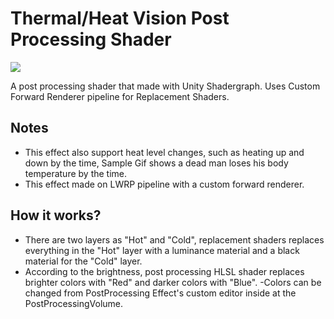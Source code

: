 # Thermal/Heat Vision Post Processing Shader

![](https://media.giphy.com/media/Piiqorz16CPsIOACuK/giphy.gif)

A post processing shader that made with Unity Shadergraph. Uses Custom Forward Renderer pipeline for Replacement Shaders.

## Notes
- This effect also support heat level changes, such as heating up and down by the time, Sample Gif shows a dead man loses his body temperature by the time.
- This effect made on LWRP pipeline with a custom forward renderer.

## How it works?
- There are two layers as "Hot" and "Cold", replacement shaders replaces everything in the "Hot" layer with a luminance material and a black material for the
"Cold" layer.
- According to the brightness, post processing HLSL shader replaces brighter colors with "Red" and darker colors with "Blue".
-Colors can be changed from PostProcessing Effect's custom editor inside at the PostProcessingVolume.
